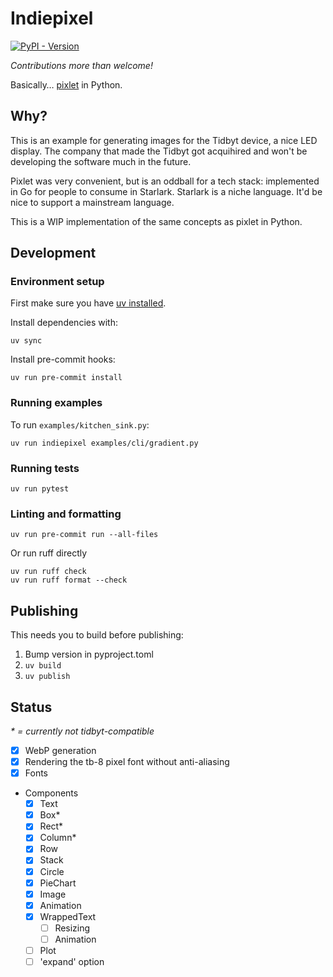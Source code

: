 # Indiepixel

[![PyPI - Version](https://img.shields.io/pypi/v/indiepixel)](https://pypi.org/project/indiepixel/)

_Contributions more than welcome!_

Basically… [pixlet](https://github.com/tidbyt/pixlet) in Python.

## Why?

This is an example for generating images for the Tidbyt
device, a nice LED display. The company that made the Tidbyt
got acquihired and won't be developing the software much
in the future.

Pixlet was very convenient, but is an oddball for a tech
stack: implemented in Go for people to consume in Starlark.
Starlark is a niche language. It'd be nice to support
a mainstream language.

This is a WIP implementation of the same concepts as pixlet
in Python.

## Development

### Environment setup

First make sure you have [uv installed](https://docs.astral.sh/uv/getting-started/installation/).

Install dependencies with:

```
uv sync
```

Install pre-commit hooks:

```
uv run pre-commit install
```

### Running examples

To run `examples/kitchen_sink.py`:

```
uv run indiepixel examples/cli/gradient.py
```

### Running tests

```
uv run pytest
```

### Linting and formatting

```
uv run pre-commit run --all-files
```

Or run ruff directly

```
uv run ruff check
uv run ruff format --check
```

## Publishing

This needs you to build before publishing:

1. Bump version in pyproject.toml
2. `uv build`
2. `uv publish`

## Status

_* = currently not tidbyt-compatible_

- [x] WebP generation
- [x] Rendering the tb-8 pixel font without anti-aliasing
- [x] Fonts
- Components
  - [x] Text
  - [x] Box*
  - [x] Rect*
  - [x] Column*
  - [x] Row
  - [x] Stack
  - [x] Circle
  - [x] PieChart
  - [x] Image
  - [x] Animation
  - [x] WrappedText
    - [ ] Resizing
    - [ ] Animation
  - [ ] Plot
  - [ ] 'expand' option
